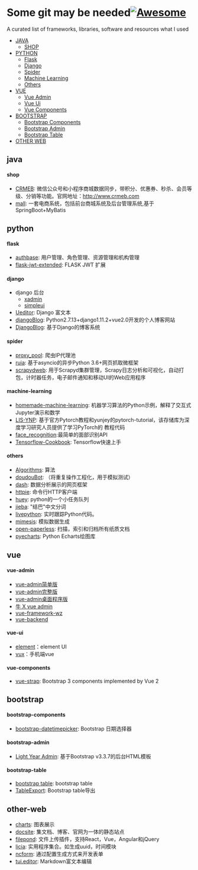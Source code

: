 # Some git may be needed[![Awesome](https://img.shields.io/badge/SomeThing-Needed-green)](https://gitee.com/mo891916_admin/Github-Awesome/blob/master/README.md)
A curated list of frameworks, libraries, software and resources what I used


- [JAVA](#java)
    - [SHOP](#shop)
- [PYTHON](#python)
    - [Flask](#flask)
    - [Django](#django)
    - [Spider](#spider)
    - [Machine Learning](#machine-learning)
    - [Others](#others)
- [VUE](#vue)
    - [Vue Admin](#vue-admin)
    - [Vue Ui](#vue-ui)
    - [Vue Components](#vue-components)
- [BOOTSTRAP](#bootstrap)
    - [Bootstrap Components](#bootstrap-components)
    - [Bootstrap Admin](#bootstrap-admin)
    - [Bootstrap Table](#bootstrap-table)
- [OTHER WEB](#other-web)

 
## java
#### shop
* [CRMEB](https://gitee.com/ZhongBangKeJi/CRMEB): 微信公众号和小程序商城数据同步，带积分、优惠券、秒杀、会员等级、分销等功能。官网地址：http://www.crmeb.com
* [mall](https://github.com/macrozheng/mall): 一套电商系统，包括前台商城系统及后台管理系统,基于SpringBoot+MyBatis


## python

#### flask
* [authbase](https://gitee.com/zhujf21st/authbase): 用户管理、角色管理、资源管理和机构管理
* [flask-jwt-extended](https://github.com/vimalloc/flask-jwt-extended): FLASK JWT 扩展

#### django
* django 后台
    * [xadmin](https://github.com/sshwsfc/xadmin.git) 
    * [simpleui](https://gitee.com/tompeppa/simpleui) 
* [Ueditor](https://github.com/wsqy/DjangoUeditor): Django 富文本
* [djangoBlog](https://github.com/HuJieRu/djangoBlog):  Python2.7.13+django1.11.2+vue2.0开发的个人博客网站
* [DjangoBlog](https://github.com/liangliangyy/DjangoBlog):  基于Django的博客系统

#### spider
* [proxy_pool](https://github.com/jhao104/proxy_pool): 爬虫IP代理池
* [ruia](https://github.com/howie6879/ruia): 基于asyncio的异步Python 3.6+网页抓取微框架
* [scrapydweb](https://github.com/my8100/scrapydweb): 用于Scrapyd集群管理，Scrapy日志分析和可视化，自动打包，计时器任务，电子邮件通知和移动UI的Web应用程序

#### machine-learning
* [homemade-machine-learning](https://github.com/trekhleb/homemade-machine-learning): 机器学习算法的Python示例，解释了交互式Jupyter演示和数学
* [LIS-YNP](https://github.com/Eurus-Holmes/LIS-YNP): 基于官方Pytorch教程和yunjey的pytorch-tutorial，该存储库为深度学习研究人员提供了学习PyTorch的 教程代码
* [face_recognition](https://github.com/ageitgey/face_recognition):最简单的面部识别API
* [Tensorflow-Cookbook](https://github.com/taki0112/Tensorflow-Cookbook): Tensorflow快速上手

#### others
* [Algorithms](https://github.com/TheAlgorithms/Python): 算法
* [doudouBot](https://gitee.com/datayy_p/doudouBot):  （将重复操作工程化，用于模拟测试）
* [dash](https://github.com/plotly/dash): 数据分析展示的网页框架
* [httpie](https://github.com/jakubroztocil/httpie): 命令行HTTP客户端
* [huey](http://huey.readthedocs.org/): python的一个小任务队列 
* [jieba](https://gitee.com/fxsjy/jieba):   "结巴"中文分词
* [livepython](https://github.com/agermanidis/livepython):   实时跟踪Python代码。
* [mimesis](https://github.com/lk-geimfari/mimesis): 模拟数据生成
* [open-paperless](https://github.com/zhoubear/open-paperless): 扫描，索引和归档所有纸质文档
* [pyecharts](https://github.com/pyecharts/pyecharts): Python Echarts绘图库
 
## vue

#### vue-admin
* [vue-admin简单版](https://github.com/PanJiaChen/vue-admin-template)
* [vue-admin完整版](https://github.com/PanJiaChen/vue-element-admin)
* [vue-admin桌面程序版](https://github.com/PanJiaChen/electron-vue-admin)
* [牛 X vue admin](https://gitee.com/symgg/nx-admin)
* [vue-framework-wz](https://github.com/herozhou/vue-framework-wz)
* [vue-backend](https://github.com/harsima/vue-backend) 

#### vue-ui
* [element]( https://github.com/ElemeFE/element)：element UI
* [vux](https://github.com/airyland/vux)：手机端vue

#### vue-components
* [vue-strap](https://github.com/yuche/vue-strap): Bootstrap 3 components implemented by Vue 2


## bootstrap

#### bootstrap-components
*   [bootstrap-datetimepicker](https://github.com/Eonasdan/bootstrap-datetimepicker):   Bootstrap 日期选择器

#### bootstrap-admin
*   [Light Year Admin](https://gitee.com/yinqi/Light-Year-Admin-Template):  基于Bootstrap v3.3.7的后台HTML模板

#### bootstrap-table
*   [bootstrap table](https://github.com/wenzhixin/bootstrap-table):  bootstrap table
*   [TableExport](https://github.com/clarketm/TableExport):  Bootstrap table导出

## other-web
*   [charts](https://github.com/frappe/charts): 图表展示
*   [docsite](https://github.com/txd-team/docsite): 集文档、博客、官网为一体的静态站点
*   [filepond](https://github.com/pqina/filepond): 文件上传插件，支持React，Vue，Angular和jQuery
*   [licia](https://github.com/liriliri/licia): 实用程序集合。如生成uuid，时间模块
*   [ncform](https://github.com/ncform/ncform): 通过配置生成方式来开发表单
*   [tui.editor](https://github.com/nhn/tui.editor): Markdown富文本编辑
